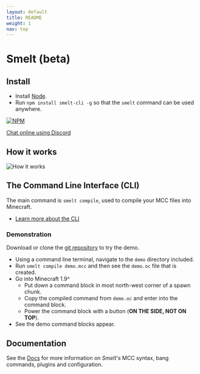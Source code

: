 ```yaml
---
layout: default
title: README
weight: 1
nav: top
---
```

Smelt (beta)
==================

Install
-------
* Install [Node](https://nodejs.org).
* Run `npm install smelt-cli -g` so that the `smelt` command can be used anywhere.

[![NPM](https://nodei.co/npm/smelt-cli.png?downloads=true)](https://nodei.co/npm/smelt-cli/)

[Chat online using Discord](https://discord.gg/aDFs2pB)

How it works
------------

![How it works](./demo/smelt-demo.gif)

The Command Line Interface (CLI)
--------------------------------

The main command is `smelt compile`, used to compile your MCC files into Minecraft. 

* [Learn more about the CLI](cli.html)

### Demonstration

Download or clone the [git repository](https://github.com/GnaspGames/Smelt) to try the demo.

* Using a command line terminal, navigate to the `demo` directory included.
* Run `smelt compile demo.mcc` and then see the `demo.oc` file that is created.
* Go into Minecraft 1.9^
    * Put down a command block in most north-west corner of a spawn chunk.
	* Copy the compiled command from `demo.oc` and enter into the command block.
	* Power the command block with a button (**ON THE SIDE, NOT ON TOP**).
* See the demo command blocks appear.

Documentation
-------------

See the [Docs](documentation.html) for more information on *Smelt*'s MCC syntax, bang commands, plugins and configuration.